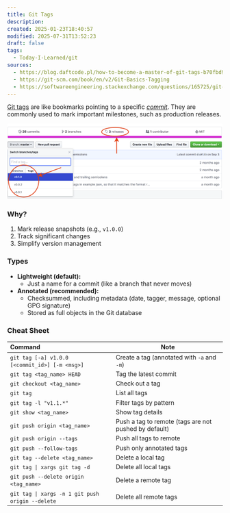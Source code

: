 ```yaml
---
title: Git Tags
description: 
created: 2025-01-23T18:40:57
modified: 2025-07-31T13:52:23
draft: false
tags:
  - Today-I-Learned/git
sources:
  - https://blog.daftcode.pl/how-to-become-a-master-of-git-tags-b70fbd9609d9
  - https://git-scm.com/book/en/v2/Git-Basics-Tagging
  - https://softwareengineering.stackexchange.com/questions/165725/git-branching-and-tagging-best-practices
---
```


[Git tags](https://git-scm.com/docs/git-tag) are like bookmarks pointing to a specific _[commit](how-to-write-good-git-commit-messages.md)_. They are commonly used to mark important milestones, such as production releases.

![7e17c6817f2c1952777d0708736f4bb3](../_attachments/7e17c6817f2c1952777d0708736f4bb3.png)

### Why?

1. Mark release snapshots (e.g., `v1.0.0`)
2. Track significant changes
3. Simplify version management

### Types

* **Lightweight (default):**
	* Just a name for a commit (like a branch that never moves)
* **Annotated (recommended):**
	* Checksummed, including metadata (date, tagger, message, optional GPG signature)
	* Stored as full objects in the Git database

### Cheat Sheet

| Command                                         | Note                                                        |
| :---------------------------------------------- | ----------------------------------------------------------- |
| `git tag [-a] v1.0.0 [<commit_id>] [-m <msg>]`  | Create a tag (annotated with `-a` and `-m`)                     |
| `git tag <tag_name> HEAD`                       | Tag the latest commit                                       |
| `git checkout <tag_name>`                       | Check out a tag                                             |
| `git tag`                                      | List all tags                                               |
| `git tag -l "v1.1.*"`                          | Filter tags by pattern                                      |
| `git show <tag_name>`                           | Show tag details                                            |
| `git push origin <tag_name>`                    | Push a tag to remote (tags are not pushed by default)       |
| `git push origin --tags`                        | Push all tags to remote                                     |
| `git push --follow-tags`                        | Push only annotated tags                                    |
| `git tag --delete <tag_name>`                   | Delete a local tag                                          |
| `git tag \| xargs git tag -d`                    | Delete all local tags                                       |
| `git push --delete origin <tag_name>`           | Delete a remote tag                                         |
| `git tag \| xargs -n 1 git push origin --delete` | Delete all remote tags                                      |
